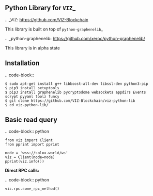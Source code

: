 Python Library for `VIZ`_
-----------------------------------------------------------
.. _VIZ: https://github.com/VIZ-Blockchain

This library is built on top of `python-graphenelib`_

.. _python-graphenelib: https://github.com/xeroc/python-graphenelib/

This library is in alpha state

Installation
------------

.. code-block::

	$ sudo apt-get install g++ libboost-all-dev libssl-dev python3-pip
	$ pip3 install setuptools
	$ pip3 install graphenelib pycryptodome websockets appdirs Events scrypt pyyaml toolz funcy
	$ git clone https://github.com/VIZ-Blockchain/viz-python-lib
	$ cd viz-python-lib/


Basic read query
----------------

.. code-block:: python

	from viz import Client
	from pprint import pprint	
	
	node = 'wss://solox.world/ws'
	viz = Client(node=node)
	pprint(viz.info())


**Direct RPC calls:**

.. code-block:: python

	viz.rpc.some_rpc_method()

